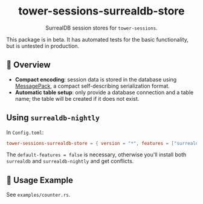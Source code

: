 <h1 align="center">
    tower-sessions-surrealdb-store
</h1>

<p align="center">
    SurrealDB session stores for <code>tower-sessions</code>.
</p>

This package is in beta. It has automated tests for the basic functionality, but is untested in production.

## 🎨 Overview

- **Compact encoding**: session data is stored in
  the database using [MessagePack](https://crates.io/crates/rmp-serde),
  a compact self-describing serialization format.
- **Automatic table setup**: only provide a database connection and a table name;
  the table will be created if it does not exist.

## Using `surrealdb-nightly`

In `Config.toml`:

```toml
tower-sessions-surrealdb-store = { version = "*", features = ["surrealdb-nightly"], default-features = false }
```

The `default-features = false` is necessary, otherwise you'll install both `surrealdb` and `surrealdb-nightly` and get conflicts.

## 🤸 Usage Example
See `examples/counter.rs`.


